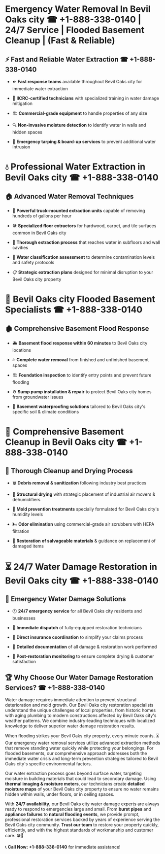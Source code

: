 # Emergency Water Removal In Bevil Oaks city ☎ +1-888-338-0140 | 24/7 Service | Flooded Basement Cleanup | (Fast & Reliable)  

## ⚡ Fast and Reliable Water Extraction ☎ +1-888-338-0140  
- ⏩ **Fast response teams** available throughout Bevil Oaks city for immediate water extraction  
- 🏅 **IICRC-certified technicians** with specialized training in water damage mitigation  
- 🏗️ **Commercial-grade equipment** to handle properties of any size  
- 🔍 **Non-invasive moisture detection** to identify water in walls and hidden spaces  
- 🛑 **Emergency tarping & board-up services** to prevent additional water intrusion  

# 💧 Professional Water Extraction in Bevil Oaks city ☎ +1-888-338-0140  

## 🏠 Advanced Water Removal Techniques  
- 🚛 **Powerful truck-mounted extraction units** capable of removing hundreds of gallons per hour  
- 🛠️ **Specialized floor extractors** for hardwood, carpet, and tile surfaces common in Bevil Oaks city  
- 📏 **Thorough extraction process** that reaches water in subfloors and wall cavities  
- 🧪 **Water classification assessment** to determine contamination levels and safety protocols  
- 📋 **Strategic extraction plans** designed for minimal disruption to your Bevil Oaks city property  

# 🌊 Bevil Oaks city Flooded Basement Specialists ☎ +1-888-338-0140  

## 🏚️ Comprehensive Basement Flood Response  
- 🚑 **Basement flood response within 60 minutes** to Bevil Oaks city locations  
- 💦 **Complete water removal** from finished and unfinished basement spaces  
- 🏗️ **Foundation inspection** to identify entry points and prevent future flooding  
- ⚙️ **Sump pump installation & repair** to protect Bevil Oaks city homes from groundwater issues  
- 🌱 **Basement waterproofing solutions** tailored to Bevil Oaks city's specific soil & climate conditions  

# 🧹 Comprehensive Basement Cleanup in Bevil Oaks city ☎ +1-888-338-0140  

## 🔄 Thorough Cleanup and Drying Process  
- 🗑️ **Debris removal & sanitization** following industry best practices  
- 💨 **Structural drying** with strategic placement of industrial air movers & dehumidifiers  
- 🦠 **Mold prevention treatments** specially formulated for Bevil Oaks city's humidity levels  
- 🌬️ **Odor elimination** using commercial-grade air scrubbers with HEPA filtration  
- 🔧 **Restoration of salvageable materials** & guidance on replacement of damaged items  

# ⏳ 24/7 Water Damage Restoration in Bevil Oaks city ☎ +1-888-338-0140  

## 🚀 Emergency Water Damage Solutions  
- 🕛 **24/7 emergency service** for all Bevil Oaks city residents and businesses  
- 🚒 **Immediate dispatch** of fully-equipped restoration technicians  
- 🏦 **Direct insurance coordination** to simplify your claims process  
- 📜 **Detailed documentation** of all damage & restoration work performed  
- 🔎 **Post-restoration monitoring** to ensure complete drying & customer satisfaction  

## 🏆 Why Choose Our Water Damage Restoration Services? ☎ +1-888-338-0140  
Water damage requires immediate attention to prevent structural deterioration and mold growth. Our Bevil Oaks city restoration specialists understand the unique challenges of local properties, from historic homes with aging plumbing to modern constructions affected by Bevil Oaks city's weather patterns. We combine industry-leading techniques with localized knowledge to deliver superior water damage restoration results.  

When flooding strikes your Bevil Oaks city property, every minute counts. ⏳ Our emergency water removal services utilize advanced extraction methods that remove standing water quickly while protecting your belongings. For flooded basements, our comprehensive approach addresses both the immediate water crisis and long-term prevention strategies tailored to Bevil Oaks city's specific environmental factors.  

Our water extraction process goes beyond surface water, targeting moisture in building materials that could lead to secondary damage. Using **thermal imaging & moisture meters**, our technicians create **detailed moisture maps** of your Bevil Oaks city property to ensure no water remains hidden within walls, under floors, or in ceiling spaces.  

With **24/7 availability**, our Bevil Oaks city water damage experts are always ready to respond to emergencies large and small. From **burst pipes** and **appliance failures** to **natural flooding events**, we provide prompt, professional restoration services backed by years of experience serving the Bevil Oaks city community. **Trust our team** to restore your property quickly, efficiently, and with the highest standards of workmanship and customer care. 🛠️💪  

📞 **Call Now: +1-888-338-0140** for immediate assistance!